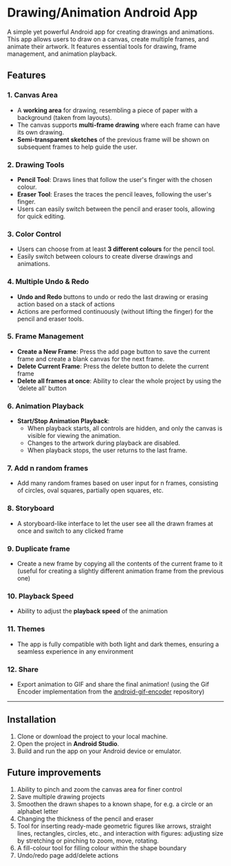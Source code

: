 # Drawing/Animation Android App

A simple yet powerful Android app for creating drawings and animations. This app allows users to draw on a canvas, create multiple frames, and animate their artwork. It features essential tools for drawing, frame management, and animation playback.

## Features

### 1. **Canvas Area**
   - A **working area** for drawing, resembling a piece of paper with a background (taken from layouts).
   - The canvas supports **multi-frame drawing** where each frame can have its own drawing.
   - **Semi-transparent sketches** of the previous frame will be shown on subsequent frames to help guide the user.

### 2. **Drawing Tools**
   - **Pencil Tool**: Draws lines that follow the user's finger with the chosen colour.
   - **Eraser Tool**: Erases the traces the pencil leaves, following the user's finger.
   - Users can easily switch between the pencil and eraser tools, allowing for quick editing.

### 3. **Color Control**
   - Users can choose from at least **3 different colours** for the pencil tool.
   - Easily switch between colours to create diverse drawings and animations.

### 4. **Multiple Undo & Redo**
   - **Undo and Redo** buttons to undo or redo the last drawing or erasing action based on a stack of actions
   - Actions are performed continuously (without lifting the finger) for the pencil and eraser tools.

### 5. **Frame Management**
   - **Create a New Frame**: Press the add page button to save the current frame and create a blank canvas for the next frame.
   - **Delete Current Frame**: Press the delete button to delete the current frame
   - **Delete all frames at once**: Ability to clear the whole project by using the 'delete all' button

### 6. **Animation Playback**
   - **Start/Stop Animation Playback**: 
     - When playback starts, all controls are hidden, and only the canvas is visible for viewing the animation.
     - Changes to the artwork during playback are disabled.
     - When playback stops, the user returns to the last frame.

### 7. **Add n random frames**
   - Add many random frames based on user input for n frames, consisting of circles, oval squares, partially open squares, etc.

### 8. **Storyboard**
   - A storyboard-like interface to let the user see all the drawn frames at once and switch to any clicked frame

### 9. **Duplicate frame**
   - Create a new frame by copying all the contents of the current frame to it (useful for creating a slightly different animation frame from the previous one)

### 10. **Playback Speed**
   - Ability to adjust the **playback speed** of the animation

### 11. **Themes**
   - The app is fully compatible with both light and dark themes, ensuring a seamless experience in any environment

### 12. Share
   - Export animation to GIF and share the final animation! (using the Gif Encoder implementation from the [android-gif-encoder](https://github.com/nbadal/android-gif-encoder) repository)

---

## Installation

1. Clone or download the project to your local machine.
2. Open the project in **Android Studio**.
3. Build and run the app on your Android device or emulator.

## Future improvements
1. Ability to pinch and zoom the canvas area for finer control
2. Save multiple drawing projects
3. Smoothen the drawn shapes to a known shape, for e.g. a circle or an alphabet letter
4. Changing the thickness of the pencil and eraser
5. Tool for inserting ready-made geometric figures like arrows, straight lines, rectangles, circles, etc., and interaction with figures: adjusting size by stretching or pinching to zoom, move, rotating.
6. A fill-colour tool for filling colour within the shape boundary
7. Undo/redo page add/delete actions
